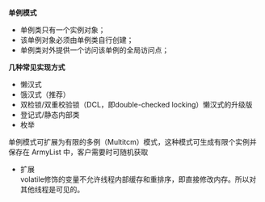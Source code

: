**单例模式**
- 单例类只有一个实例对象；
- 该单例对象必须由单例类自行创建；
- 单例类对外提供一个访问该单例的全局访问点；

**几种常见实现方式**
- 懒汉式
- 饿汉式（推荐）
- 双检锁/双重校验锁（DCL，即double-checked locking）懒汉式的升级版
- 登记式/静态内部类
- 枚举

单例模式可扩展为有限的多例（Multitcm）模式，这种模式可生成有限个实例并保存在 ArmyList 中，客户需要时可随机获取

- 扩展\
volatile修饰的变量不允许线程内部缓存和重排序，即直接修改内存。所以对其他线程是可见的。